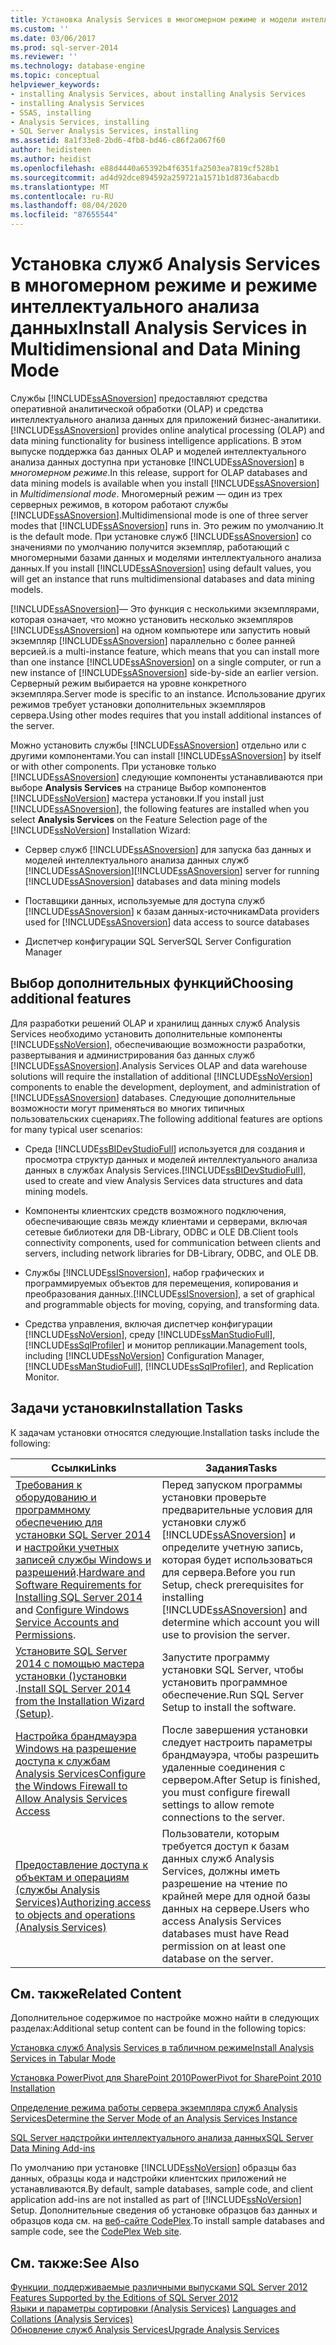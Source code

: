 ```yaml
---
title: Установка Analysis Services в многомерном режиме и модели интеллектуального анализа данных | Документация Майкрософт
ms.custom: ''
ms.date: 03/06/2017
ms.prod: sql-server-2014
ms.reviewer: ''
ms.technology: database-engine
ms.topic: conceptual
helpviewer_keywords:
- installing Analysis Services, about installing Analysis Services
- installing Analysis Services
- SSAS, installing
- Analysis Services, installing
- SQL Server Analysis Services, installing
ms.assetid: 8a1f33e8-2bd6-4fb8-bd46-c86f2a067f60
author: heidisteen
ms.author: heidist
ms.openlocfilehash: e88d4440a65392b4f6351fa2503ea7819cf528b1
ms.sourcegitcommit: ad4d92dce894592a259721a1571b1d8736abacdb
ms.translationtype: MT
ms.contentlocale: ru-RU
ms.lasthandoff: 08/04/2020
ms.locfileid: "87655544"
---
```

# <a name="install-analysis-services-in-multidimensional-and-data-mining-mode"></a><span data-ttu-id="b61ac-102">Установка служб Analysis Services в многомерном режиме и режиме интеллектуального анализа данных</span><span class="sxs-lookup"><span data-stu-id="b61ac-102">Install Analysis Services in Multidimensional and Data Mining Mode</span></span>
  <span data-ttu-id="b61ac-103">Службы [!INCLUDE[ssASnoversion](../../includes/ssasnoversion-md.md)] предоставляют средства оперативной аналитической обработки (OLAP) и средства интеллектуального анализа данных для приложений бизнес-аналитики.</span><span class="sxs-lookup"><span data-stu-id="b61ac-103">[!INCLUDE[ssASnoversion](../../includes/ssasnoversion-md.md)] provides online analytical processing (OLAP) and data mining functionality for business intelligence applications.</span></span> <span data-ttu-id="b61ac-104">В этом выпуске поддержка баз данных OLAP и моделей интеллектуального анализа данных доступна при установке [!INCLUDE[ssASnoversion](../../includes/ssasnoversion-md.md)] в *многомерном режиме*.</span><span class="sxs-lookup"><span data-stu-id="b61ac-104">In this release, support for OLAP databases and data mining models is available when you install [!INCLUDE[ssASnoversion](../../includes/ssasnoversion-md.md)] in *Multidimensional mode*.</span></span> <span data-ttu-id="b61ac-105">Многомерный режим — один из трех серверных режимов, в котором работают службы [!INCLUDE[ssASnoversion](../../includes/ssasnoversion-md.md)].</span><span class="sxs-lookup"><span data-stu-id="b61ac-105">Multidimensional mode is one of three server modes that [!INCLUDE[ssASnoversion](../../includes/ssasnoversion-md.md)] runs in.</span></span> <span data-ttu-id="b61ac-106">Это режим по умолчанию.</span><span class="sxs-lookup"><span data-stu-id="b61ac-106">It is the default mode.</span></span> <span data-ttu-id="b61ac-107">При установке служб [!INCLUDE[ssASnoversion](../../includes/ssasnoversion-md.md)] со значениями по умолчанию получится экземпляр, работающий с многомерными базами данных и моделями интеллектуального анализа данных.</span><span class="sxs-lookup"><span data-stu-id="b61ac-107">If you install [!INCLUDE[ssASnoversion](../../includes/ssasnoversion-md.md)] using default values, you will get an instance that runs multidimensional databases and data mining models.</span></span>  
  
 [!INCLUDE[ssASnoversion](../../includes/ssasnoversion-md.md)]<span data-ttu-id="b61ac-108">— Это функция с несколькими экземплярами, которая означает, что можно установить несколько экземпляров [!INCLUDE[ssASnoversion](../../includes/ssasnoversion-md.md)] на одном компьютере или запустить новый экземпляр [!INCLUDE[ssASnoversion](../../includes/ssasnoversion-md.md)] параллельно с более ранней версией.</span><span class="sxs-lookup"><span data-stu-id="b61ac-108">is a multi-instance feature, which means that you can install more than one instance [!INCLUDE[ssASnoversion](../../includes/ssasnoversion-md.md)] on a single computer, or run a new instance of [!INCLUDE[ssASnoversion](../../includes/ssasnoversion-md.md)] side-by-side an earlier version.</span></span> <span data-ttu-id="b61ac-109">Серверный режим выбирается на уровне конкретного экземпляра.</span><span class="sxs-lookup"><span data-stu-id="b61ac-109">Server mode is specific to an instance.</span></span> <span data-ttu-id="b61ac-110">Использование других режимов требует установки дополнительных экземпляров сервера.</span><span class="sxs-lookup"><span data-stu-id="b61ac-110">Using other modes requires that you install additional instances of the server.</span></span>  
  
 <span data-ttu-id="b61ac-111">Можно установить службы [!INCLUDE[ssASnoversion](../../includes/ssasnoversion-md.md)] отдельно или с другими компонентами.</span><span class="sxs-lookup"><span data-stu-id="b61ac-111">You can install [!INCLUDE[ssASnoversion](../../includes/ssasnoversion-md.md)] by itself or with other components.</span></span> <span data-ttu-id="b61ac-112">При установке только [!INCLUDE[ssASnoversion](../../includes/ssasnoversion-md.md)] следующие компоненты устанавливаются при выборе **Analysis Services** на странице Выбор компонентов [!INCLUDE[ssNoVersion](../../includes/ssnoversion-md.md)] мастера установки.</span><span class="sxs-lookup"><span data-stu-id="b61ac-112">If you install just [!INCLUDE[ssASnoversion](../../includes/ssasnoversion-md.md)], the following features are installed when you select **Analysis Services** on the Feature Selection page of the [!INCLUDE[ssNoVersion](../../includes/ssnoversion-md.md)] Installation Wizard:</span></span>  
  
-   <span data-ttu-id="b61ac-113">Сервер служб [!INCLUDE[ssASnoversion](../../includes/ssasnoversion-md.md)] для запуска баз данных и моделей интеллектуального анализа данных служб [!INCLUDE[ssASnoversion](../../includes/ssasnoversion-md.md)]</span><span class="sxs-lookup"><span data-stu-id="b61ac-113">[!INCLUDE[ssASnoversion](../../includes/ssasnoversion-md.md)] server for running [!INCLUDE[ssASnoversion](../../includes/ssasnoversion-md.md)] databases and data mining models</span></span>  
  
-   <span data-ttu-id="b61ac-114">Поставщики данных, используемые для доступа служб [!INCLUDE[ssASnoversion](../../includes/ssasnoversion-md.md)] к базам данных-источникам</span><span class="sxs-lookup"><span data-stu-id="b61ac-114">Data providers used for [!INCLUDE[ssASnoversion](../../includes/ssasnoversion-md.md)] data access to source databases</span></span>  
  
-   <span data-ttu-id="b61ac-115">Диспетчер конфигурации SQL Server</span><span class="sxs-lookup"><span data-stu-id="b61ac-115">SQL Server Configuration Manager</span></span>  
  
## <a name="choosing-additional-features"></a><span data-ttu-id="b61ac-116">Выбор дополнительных функций</span><span class="sxs-lookup"><span data-stu-id="b61ac-116">Choosing additional features</span></span>  
 <span data-ttu-id="b61ac-117">Для разработки решений OLAP и хранилищ данных служб Analysis Services необходимо установить дополнительные компоненты [!INCLUDE[ssNoVersion](../../includes/ssnoversion-md.md)], обеспечивающие возможности разработки, развертывания и администрирования баз данных служб [!INCLUDE[ssASnoversion](../../includes/ssasnoversion-md.md)].</span><span class="sxs-lookup"><span data-stu-id="b61ac-117">Analysis Services OLAP and data warehouse solutions will require the installation of additional [!INCLUDE[ssNoVersion](../../includes/ssnoversion-md.md)] components to enable the development, deployment, and administration of [!INCLUDE[ssASnoversion](../../includes/ssasnoversion-md.md)] databases.</span></span> <span data-ttu-id="b61ac-118">Следующие дополнительные возможности могут применяться во многих типичных пользовательских сценариях.</span><span class="sxs-lookup"><span data-stu-id="b61ac-118">The following additional features are options for many typical user scenarios:</span></span>  
  
-   <span data-ttu-id="b61ac-119">Среда [!INCLUDE[ssBIDevStudioFull](../../includes/ssbidevstudiofull-md.md)] используется для создания и просмотра структур данных и моделей интеллектуального анализа данных в службах Analysis Services.</span><span class="sxs-lookup"><span data-stu-id="b61ac-119">[!INCLUDE[ssBIDevStudioFull](../../includes/ssbidevstudiofull-md.md)], used to create and view Analysis Services data structures and data mining models.</span></span>  
  
-   <span data-ttu-id="b61ac-120">Компоненты клиентских средств возможного подключения, обеспечивающие связь между клиентами и серверами, включая сетевые библиотеки для DB-Library, ODBC и OLE DB.</span><span class="sxs-lookup"><span data-stu-id="b61ac-120">Client tools connectivity components, used for communication between clients and servers, including network libraries for DB-Library, ODBC, and OLE DB.</span></span>  
  
-   <span data-ttu-id="b61ac-121">Службы [!INCLUDE[ssISnoversion](../../includes/ssisnoversion-md.md)], набор графических и программируемых объектов для перемещения, копирования и преобразования данных.</span><span class="sxs-lookup"><span data-stu-id="b61ac-121">[!INCLUDE[ssISnoversion](../../includes/ssisnoversion-md.md)], a set of graphical and programmable objects for moving, copying, and transforming data.</span></span>  
  
-   <span data-ttu-id="b61ac-122">Средства управления, включая диспетчер конфигурации [!INCLUDE[ssNoVersion](../../includes/ssnoversion-md.md)], среду [!INCLUDE[ssManStudioFull](../../includes/ssmanstudiofull-md.md)], [!INCLUDE[ssSqlProfiler](../../includes/sssqlprofiler-md.md)] и монитор репликации.</span><span class="sxs-lookup"><span data-stu-id="b61ac-122">Management tools, including [!INCLUDE[ssNoVersion](../../includes/ssnoversion-md.md)] Configuration Manager, [!INCLUDE[ssManStudioFull](../../includes/ssmanstudiofull-md.md)], [!INCLUDE[ssSqlProfiler](../../includes/sssqlprofiler-md.md)], and Replication Monitor.</span></span>  
  
## <a name="installation-tasks"></a><span data-ttu-id="b61ac-123">Задачи установки</span><span class="sxs-lookup"><span data-stu-id="b61ac-123">Installation Tasks</span></span>  
 <span data-ttu-id="b61ac-124">К задачам установки относятся следующие.</span><span class="sxs-lookup"><span data-stu-id="b61ac-124">Installation tasks include the following:</span></span>  
  
|<span data-ttu-id="b61ac-125">Ссылки</span><span class="sxs-lookup"><span data-stu-id="b61ac-125">Links</span></span>|<span data-ttu-id="b61ac-126">Задания</span><span class="sxs-lookup"><span data-stu-id="b61ac-126">Tasks</span></span>|  
|-----------|-----------|  
|<span data-ttu-id="b61ac-127">[Требования к оборудованию и программному обеспечению для установки SQL Server 2014](hardware-and-software-requirements-for-installing-sql-server.md) и [настройки учетных записей службы Windows и разрешений](../../database-engine/configure-windows/configure-windows-service-accounts-and-permissions.md).</span><span class="sxs-lookup"><span data-stu-id="b61ac-127">[Hardware and Software Requirements for Installing SQL Server 2014](hardware-and-software-requirements-for-installing-sql-server.md) and [Configure Windows Service Accounts and Permissions](../../database-engine/configure-windows/configure-windows-service-accounts-and-permissions.md).</span></span>|<span data-ttu-id="b61ac-128">Перед запуском программы установки проверьте предварительные условия для установки служб [!INCLUDE[ssASnoversion](../../includes/ssasnoversion-md.md)] и определите учетную запись, которая будет использоваться для сервера.</span><span class="sxs-lookup"><span data-stu-id="b61ac-128">Before you run Setup, check prerequisites for installing [!INCLUDE[ssASnoversion](../../includes/ssasnoversion-md.md)] and determine which account you will use to provision the server.</span></span>|  
|<span data-ttu-id="b61ac-129">[Установите SQL Server 2014 с помощью мастера установки &#40;&#41;установки ](../../database-engine/install-windows/install-sql-server-from-the-installation-wizard-setup.md).</span><span class="sxs-lookup"><span data-stu-id="b61ac-129">[Install SQL Server 2014 from the Installation Wizard &#40;Setup&#41;](../../database-engine/install-windows/install-sql-server-from-the-installation-wizard-setup.md).</span></span>|<span data-ttu-id="b61ac-130">Запустите программу установки SQL Server, чтобы установить программное обеспечение.</span><span class="sxs-lookup"><span data-stu-id="b61ac-130">Run SQL Server Setup to install the software.</span></span>|  
|[<span data-ttu-id="b61ac-131">Настройка брандмауэра Windows на разрешение доступа к службам Analysis Services</span><span class="sxs-lookup"><span data-stu-id="b61ac-131">Configure the Windows Firewall to Allow Analysis Services Access</span></span>](https://docs.microsoft.com/analysis-services/instances/configure-the-windows-firewall-to-allow-analysis-services-access)|<span data-ttu-id="b61ac-132">После завершения установки следует настроить параметры брандмауэра, чтобы разрешить удаленные соединения с сервером.</span><span class="sxs-lookup"><span data-stu-id="b61ac-132">After Setup is finished, you must configure firewall settings to allow remote connections to the server.</span></span>|  
|[<span data-ttu-id="b61ac-133">Предоставление доступа к объектам и операциям (службы Analysis Services)</span><span class="sxs-lookup"><span data-stu-id="b61ac-133">Authorizing access to objects and operations &#40;Analysis Services&#41;</span></span>](https://docs.microsoft.com/analysis-services/multidimensional-models/authorizing-access-to-objects-and-operations-analysis-services)|<span data-ttu-id="b61ac-134">Пользователи, которым требуется доступ к базам данных служб Analysis Services, должны иметь разрешение на чтение по крайней мере для одной базы данных на сервере.</span><span class="sxs-lookup"><span data-stu-id="b61ac-134">Users who access Analysis Services databases must have Read permission on at least one database on the server.</span></span>|  
  
## <a name="related-content"></a><span data-ttu-id="b61ac-135">См. также</span><span class="sxs-lookup"><span data-stu-id="b61ac-135">Related Content</span></span>  
 <span data-ttu-id="b61ac-136">Дополнительное содержимое по настройке можно найти в следующих разделах:</span><span class="sxs-lookup"><span data-stu-id="b61ac-136">Additional setup content can be found in the following topics:</span></span>  
  
 [<span data-ttu-id="b61ac-137">Установка служб Analysis Services в табличном режиме</span><span class="sxs-lookup"><span data-stu-id="b61ac-137">Install Analysis Services in Tabular Mode</span></span>](https://docs.microsoft.com/analysis-services/instances/install-windows/install-analysis-services)  
  
 [<span data-ttu-id="b61ac-138">Установка PowerPivot для SharePoint 2010</span><span class="sxs-lookup"><span data-stu-id="b61ac-138">PowerPivot for SharePoint 2010 Installation</span></span>](../../../2014/sql-server/install/powerpivot-for-sharepoint-2010-installation.md)  
  
 [<span data-ttu-id="b61ac-139">Определение режима работы сервера экземпляра служб Analysis Services</span><span class="sxs-lookup"><span data-stu-id="b61ac-139">Determine the Server Mode of an Analysis Services Instance</span></span>](https://docs.microsoft.com/analysis-services/instances/determine-the-server-mode-of-an-analysis-services-instance)  
  
 [<span data-ttu-id="b61ac-140">SQL Server надстройки интеллектуального анализа данных</span><span class="sxs-lookup"><span data-stu-id="b61ac-140">SQL Server Data Mining Add-ins</span></span>](https://www.microsoft.com/download/details.aspx?id=35578)  
  
 <span data-ttu-id="b61ac-141">По умолчанию при установке [!INCLUDE[ssNoVersion](../../includes/ssnoversion-md.md)] образцы баз данных, образцы кода и надстройки клиентских приложений не устанавливаются.</span><span class="sxs-lookup"><span data-stu-id="b61ac-141">By default, sample databases, sample code, and client application add-ins are not installed as part of [!INCLUDE[ssNoVersion](../../includes/ssnoversion-md.md)] Setup.</span></span> <span data-ttu-id="b61ac-142">Дополнительные сведения об установке образцов баз данных и образцов кода см. на [веб-сайте CodePlex](https://go.microsoft.com/fwlink/?LinkId=87843).</span><span class="sxs-lookup"><span data-stu-id="b61ac-142">To install sample databases and sample code, see the [CodePlex Web site](https://go.microsoft.com/fwlink/?LinkId=87843).</span></span>  
  
## <a name="see-also"></a><span data-ttu-id="b61ac-143">См. также:</span><span class="sxs-lookup"><span data-stu-id="b61ac-143">See Also</span></span>  
 <span data-ttu-id="b61ac-144">[Функции, поддерживаемые различными выпусками SQL Server 2012](https://go.microsoft.com/fwlink/?linkid=232473) </span><span class="sxs-lookup"><span data-stu-id="b61ac-144">[Features Supported by the Editions of SQL Server 2012](https://go.microsoft.com/fwlink/?linkid=232473) </span></span>  
 <span data-ttu-id="b61ac-145">[Языки и параметры сортировки &#40;Analysis Services&#41;](../../../2014/analysis-services/languages-and-collations-analysis-services.md) </span><span class="sxs-lookup"><span data-stu-id="b61ac-145">[Languages and Collations &#40;Analysis Services&#41;](../../../2014/analysis-services/languages-and-collations-analysis-services.md) </span></span>  
 [<span data-ttu-id="b61ac-146">Обновление служб Analysis Services</span><span class="sxs-lookup"><span data-stu-id="b61ac-146">Upgrade Analysis Services</span></span>](../../database-engine/install-windows/upgrade-analysis-services.md)  
  
  
